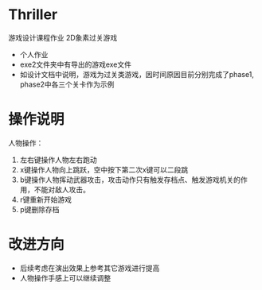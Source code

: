 # Thriller
游戏设计课程作业 2D象素过关游戏
+ 个人作业
+ exe2文件夹中有导出的游戏exe文件
+ 如设计文档中说明，游戏为过关类游戏，因时间原因目前分别完成了phase1, phase2中各三个关卡作为示例

# 操作说明
人物操作：
1. 左右键操作人物左右跑动
2. x键操作人物向上跳跃，空中按下第二次x键可以二段跳
3. b键操作人物挥动武器攻击，攻击动作只有触发存档点、触发游戏机关的作用，不能对敌人攻击。
4. r键重新开始游戏
5. p键删除存档

# 改进方向
+ 后续考虑在演出效果上参考其它游戏进行提高
+ 人物操作手感上可以继续调整
